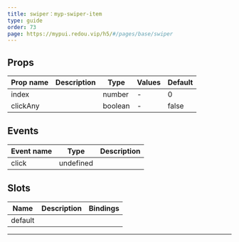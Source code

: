 ```yaml
---
title: swiper：myp-swiper-item
type: guide
order: 73
page: https://mypui.redou.vip/h5/#/pages/base/swiper
---
```


## Props

| Prop name | Description | Type    | Values | Default |
| --------- | ----------- | ------- | ------ | ------- |
| index     |             | number  | -      | 0       |
| clickAny  |             | boolean | -      | false   |

## Events

| Event name | Type      | Description |
| ---------- | --------- | ----------- |
| click      | undefined |

## Slots

| Name    | Description | Bindings |
| ------- | ----------- | -------- |
| default |             |          |

---
